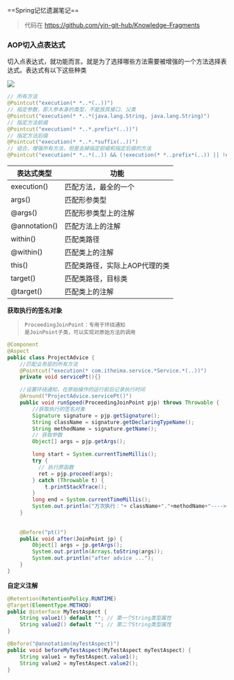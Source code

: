 ==Spring记忆遗漏笔记==

> 代码在 https://github.com/yin-git-hub/Knowledge-Fragments

### AOP切入点表达式

切入点表达式，就功能而言。就是为了选择哪些方法需要被增强的一个方法选择表达式。表达式有以下这些种类

![](./assets/57950482576d1062d2d1023d6b7d0057.png)

```java
// 所有方法
@Pointcut("execution(* *..*(..))")
// 指定参数，即入参本身的类型，不能放其接口、父类
@Pointcut("execution(* *..*(java.lang.String, java.lang.String)")
// 指定方法前缀
@Pointcut("execution(* *..*.prefix*(..))")
// 指定方法后缀
@Pointcut("execution(* *..*.*suffix(..))")
// 组合，增强所有方法，但是去掉指定前缀和指定后缀的方法
@Pointcut("execution(* *..*(..)) && (!execution(* *..prefix*(..)) || !execution(* *..*suffix(..)))")
```




| 表达式类型    | 功能                          |
| ------------- | ----------------------------- |
| execution()   | 匹配方法，最全的一个          |
| args()        | 匹配形参类型                  |
| @args()       | 匹配形参类型上的注解          |
| @annotation() | 匹配方法上的注解              |
| within()      | 匹配类路径                    |
| @within()     | 匹配类上的注解                |
| this()        | 匹配类路径，实际上AOP代理的类 |
| target()      | 匹配类路径，目标类            |
| @target()     | 匹配类上的注解                |



**获取执行的签名对象**

> ```
> ProceedingJoinPoint：专用于环绕通知
> 是JoinPoint子类，可以实现对原始方法的调用
> ```

```java
@Component
@Aspect
public class ProjectAdvice {
    //匹配业务层的所有方法
    @Pointcut("execution(* com.itheima.service.*Service.*(..))")
    private void servicePt(){}

    //设置环绕通知，在原始操作的运行前后记录执行时间
    @Around("ProjectAdvice.servicePt()")
    public void runSpeed(ProceedingJoinPoint pjp) throws Throwable {
        //获取执行的签名对象
        Signature signature = pjp.getSignature();
        String className = signature.getDeclaringTypeName();
        String methodName = signature.getName();
      	// 获取参数
        Object[] args = pjp.getArgs();

        long start = System.currentTimeMillis();
        try {
          // 执行原函数
          ret = pjp.proceed(args);
        } catch (Throwable t) {
            t.printStackTrace();
        }
        long end = System.currentTimeMillis();
        System.out.println("万次执行："+ className+"."+methodName+"---->" +(end-start) + "ms");
    }
  
  
  	@Before("pt()")
    public void after(JoinPoint jp) {
        Object[] args = jp.getArgs();
        System.out.println(Arrays.toString(args));
        System.out.println("after advice ...");
    }
}
```

**自定义注解**

```java
@Retention(RetentionPolicy.RUNTIME)
@Target(ElementType.METHOD)
public @interface MyTestAspect {
    String value1() default ""; // 第一个String类型属性
    String value2() default ""; // 第二个String类型属性
}

@Before("@annotation(myTestAspect)")
public void beforeMyTestAspect(MyTestAspect myTestAspect) {
    String value1 = myTestAspect.value1();
    String value2 = myTestAspect.value2(); 
}

```

